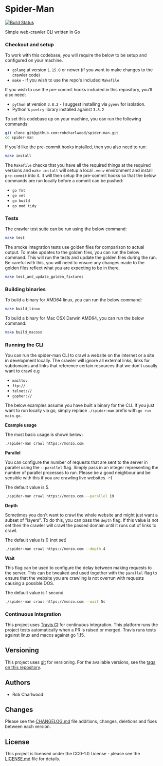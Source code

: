 # Spider-Man
[![Build Status](https://travis-ci.org/robcharlwood/spider-man.svg?branch=main)](https://travis-ci.org/robcharlwood/spider-man/)

Simple web-crawler CLI written in Go

### Checkout and setup
To work with this codebase, you will require the below to be setup and configured on your machine.

* ``golang`` at version ``1.15.0`` or newer (if you want to make changes to the crawler code)
* ``make`` - If you wish to use the repo's included ``Makefile``

If you wish to use the pre-commit hooks included in this repository, you'll also need:
* ``python`` at version ``3.8.2`` - I suggest installing via ``pyenv`` for isolation.
* Python's ``poetry`` library installed against ``3.8.2``

To set this codebase up on your machine, you can run the following commands:

```bash
git clone git@github.com:robcharlwood/spider-man.git
cd spider-man
```

If you'd like the pre-commit hooks installed, then you also need to run:

```bash
make install
```

The ``Makefile`` checks that you have all the required things at the required versions and ``make install`` will setup a local ``.venv`` environment and install ``pre-commit`` into it.
It will then setup the pre-commit hooks so that the below commands are run locally before a commit can be pushed:

* ``go fmt``
* ``go vet``
* ``go build``
* ``go mod tidy``

### Tests
The crawler test suite can be run using the below command:

``` bash
make test
```

The smoke integration tests use golden files for comparison to actual output. To make updates to the golden files,
you can run the below command. This will run the tests and update the golden files during the run. Be careful with this,
you will need to ensure any changes made to the golden files reflect what you are expecting to be in there.

```bash
make test_and_update_golden_fixtures
```

### Building binaries

To build a binary for AMD64 linux, you can run the below command:

```bash
make build_linux
```

To build a binary for Mac OSX Darwin AMD64, you can run the below command:

```bash
make build_macosx
```

### Running the CLI

You can run the spider-man CLI to crawl a website on the internet or a site in development locally. The crawler will ignore
all external links, links for subdomains and links that reference certain resources that we don't usually want to crawl e.g

* ``mailto:``
* ``ftp://``
* ``telnet://``
* ``gopher://``

The below examples assume you have built a binary for the CLI. If you just want to run locally via go, simply
replace ``./spider-man`` prefix with ``go run main.go``.

**Example usage**

The most basic usage is shown below:

```bash
./spider-man crawl https://monzo.com
```

**Parallel**

You can configure the number of requests that are sent to the server in parallel using the ``--parallel`` flag.
Simply pass in an integer representing the number of parallel processes to run. Please be a good neighbour and be
sensible with this if you are crawling live websites. :-)

The default value is 5.

```bash
./spider-man crawl https://monzo.com --parallel 10
```

**Depth**

Sometimes you don't want to crawl the whole website and might just want a subset of "layers". To do this, you can
pass the ``depth`` flag. If this value is not set then the crawler will crawl the passed domain until it runs out of
links to crawl.

The default value is 0 (not set)

```bash
./spider-man crawl https://monzo.com --depth 4
```

**Wait**

This flag can be used to configure the delay between making requests to the server. This can be tweaked and used together with
the ``parallel`` flag to ensure that the website you are crawling is not overrun with requests causing a possible DOS.

The default value is 1 second

```bash
./spider-man crawl https://monzo.com --wait 5s
```

### Continuous Integration

This project uses [Travis CI](http://travis-ci.org/) for continuous integration. This platform runs the project tests automatically when a PR is raised or merged. Travis runs tests against linux and macos against go 1.15.

## Versioning

This project uses [git](https://git-scm.com/) for versioning. For the available versions,
see the [tags on this repository](https://github.com/robcharlwood/spider-man/tags).

## Authors

* Rob Charlwood

## Changes

Please see the [CHANGELOG.md](https://github.com/robcharlwood/spider-man/blob/main/CHANGELOG.md) file additions, changes, deletions and fixes between each version.

## License

This project is licensed under the CC0-1.0 License - please see the [LICENSE.md](https://github.com/robcharlwood/spider-man/blob/main/LICENSE) file for details.
